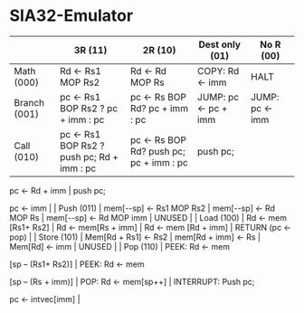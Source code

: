 # SIA32-Emulator

|              | 3R (11)                                     | 2R (10)                                 | Dest only (01)           | No R (00)                               |
| ------------ | ------------------------------------------- | --------------------------------------- | ------------------------ | --------------------------------------- |
| Math (000)   | Rd <- Rs1 MOP Rs2                           | Rd <-  Rd MOP Rs                        | COPY: Rd <-  imm         | HALT                                    |
| Branch (001) | pc <-  Rs1 BOP Rs2 ? pc + imm : pc          | pc <- Rs BOP Rd? pc + imm : pc          | JUMP: pc <- pc + imm     | JUMP: pc  <- imm                        |
| Call (010)   | pc <-  Rs1 BOP Rs2 ? push pc; Rd + imm : pc | pc <- Rs BOP Rd? push pc; pc + imm : pc | push pc;

pc <- Rd + imm | push pc; 

pc <- imm                    |
| Push (011)   | mem[--sp] <- Rs1 MOP Rs2                    | mem[--sp] <- Rd MOP Rs                  | mem[--sp] <- Rd MOP imm  | UNUSED                                  |
| Load (100)   | Rd <- mem [Rs1+ Rs2]                        | Rd <- mem[Rs + imm]                     | Rd <- mem [Rd + imm]     | RETURN (pc <- pop)                      |
| Store (101)  | Mem[Rd + Rs1] <- Rs2                        | mem[Rd + imm] <- Rs                     | Mem[Rd] <- imm           | UNUSED                                  |
| Pop (110)    | PEEK: Rd <- mem 

[sp – (Rs1+ Rs2)]         | PEEK: Rd <- mem

[sp – (Rs +  imm)]     | POP: Rd  <- mem[sp++]    | INTERRUPT: Push pc; 

pc <- intvec[imm] |

